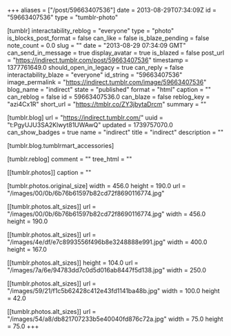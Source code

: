 +++
aliases = ["/post/59663407536"]
date = 2013-08-29T07:34:09Z
id = "59663407536"
type = "tumblr-photo"

[tumblr]
interactability_reblog = "everyone"
type = "photo"
is_blocks_post_format = false
can_like = false
is_blaze_pending = false
note_count = 0.0
slug = ""
date = "2013-08-29 07:34:09 GMT"
can_send_in_message = true
display_avatar = true
is_blazed = false
post_url = "https://indirect.tumblr.com/post/59663407536"
timestamp = 1377761649.0
should_open_in_legacy = true
can_reply = false
interactability_blaze = "everyone"
id_string = "59663407536"
image_permalink = "https://indirect.tumblr.com/image/59663407536"
blog_name = "indirect"
state = "published"
format = "html"
caption = ""
can_reblog = false
id = 59663407536.0
can_blaze = false
reblog_key = "azi4Cx1R"
short_url = "https://tmblr.co/ZY3jbytaDrcm"
summary = ""

[tumblr.blog]
url = "https://indirect.tumblr.com/"
uuid = "t:PgyUJU3SA2Klwyt81UWAwQ"
updated = 1739757070.0
can_show_badges = true
name = "indirect"
title = "indirect"
description = ""

[tumblr.blog.tumblrmart_accessories]

[tumblr.reblog]
comment = ""
tree_html = ""

[[tumblr.photos]]
caption = ""

[tumblr.photos.original_size]
width = 456.0
height = 190.0
url = "/images/00/0b/6b76b61597b82cd72f8690116774.jpg"

[[tumblr.photos.alt_sizes]]
url = "/images/00/0b/6b76b61597b82cd72f8690116774.jpg"
width = 456.0
height = 190.0

[[tumblr.photos.alt_sizes]]
url = "/images/4e/df/e7c8993556f496b8e3248888e991.jpg"
width = 400.0
height = 167.0

[[tumblr.photos.alt_sizes]]
height = 104.0
url = "/images/7a/6e/94783dd7c0d5d016ab8447f5d138.jpg"
width = 250.0

[[tumblr.photos.alt_sizes]]
url = "/images/59/21/f1c5b62428c412e43fd1141ba48b.jpg"
width = 100.0
height = 42.0

[[tumblr.photos.alt_sizes]]
url = "/images/54/a8/db821707233b5e40040fd876c72a.jpg"
width = 75.0
height = 75.0
+++
